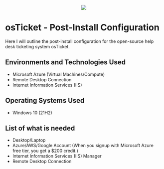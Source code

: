 <p align="center">
<img src="imagesp/Screenshot%202024-12-25%20042807.png">
</p>

<h1>osTicket - Post-Install Configuration</h1>
Here I will outline the post-install configuration for the open-source help desk ticketing system osTicket.

<h2>Environments and Technologies Used</h2>

- Microsoft Azure (Virtual Machines/Compute)
- Remote Desktop Connection
- Internet Information Services (IIS)

<h2>Operating Systems Used </h2>

- Windows 10</b> (21H2)

<h2>List of what is needed</h2>

- Desktop/Laptop
- Azure/AWS/Google Account (When you signup with Microsoft Azure free tier, you get a $200 credit.)
- Internet Information Services (IIS) Manager
- Remote Desktop Connection
